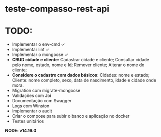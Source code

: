 # teste-compasso-rest-api

# TODO:
- Implementar o env-cmd ✓
- Implementar lint ✓
- Implementar o mongoose ✓
- **CRUD cidade e cliente:**
 Cadastrar cidade e cliente;
 Consultar cidade pelo nome, estado, nome e Id;
 Remover cliente;
 Alterar o nome do cliente;
- **Considere o cadastro com dados básicos:**
 Cidades: nome e estado;
 Cliente: nome completo, sexo, data de nascimento, idade e cidade onde mora.
- Migration com migrate-mongoose
- Validações com Joi
- Documentação com Swagger
- Logs com Winston
- Implementar o audit
- Criar o compose para subir o banco e aplicação no docker
- Testes unitários

**NODE: v14.16.0**
